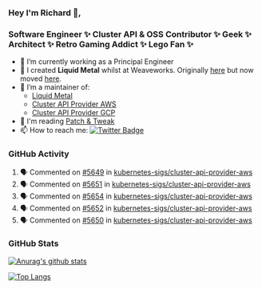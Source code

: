 ### Hey I'm Richard 👋, 

<h3 align="left">Software Engineer ✨ Cluster API & OSS Contributor ✨ Geek ✨ Architect ✨ Retro Gaming Addict ✨ Lego Fan ✨</h3>

- 🔭 I’m currently working as a Principal Engineer
- 📯 I created **Liquid Metal** whilst at Weaveworks. Originally [here](https://github.com/weaveworks-liquidmetal) but now moved [here](https://github.com/liquidmetal-dev).
- 👯 I’m a maintainer of:
  -  [Liquid Metal](https://github.com/liquidmetal-dev)
  -  [Cluster API Provider AWS](https://github.com/kubernetes-sigs/cluster-api-provider-aws)
  -  [Cluster API Provider GCP](https://github.com/kubernetes-sigs/cluster-api-provider-gcp)
- 💬 I'm reading [Patch & Tweak](https://bjooks.com/products/patch-tweak-exploring-modular-synthesis)
- 📫 How to reach me: [![Twitter Badge](https://img.shields.io/badge/-@fruit_case-00acee?style=flat&logo=Twitter&logoColor=white)](https://twitter.com/intent/follow?screen_name=fruit_case "Follow on Twitter")

### GitHub Activity 

<!--START_SECTION:activity-->
1. 🗣 Commented on [#5649](https://github.com/kubernetes-sigs/cluster-api-provider-aws/pull/5649#issuecomment-3261777061) in [kubernetes-sigs/cluster-api-provider-aws](https://github.com/kubernetes-sigs/cluster-api-provider-aws)
2. 🗣 Commented on [#5651](https://github.com/kubernetes-sigs/cluster-api-provider-aws/pull/5651#issuecomment-3261776121) in [kubernetes-sigs/cluster-api-provider-aws](https://github.com/kubernetes-sigs/cluster-api-provider-aws)
3. 🗣 Commented on [#5654](https://github.com/kubernetes-sigs/cluster-api-provider-aws/pull/5654#issuecomment-3261774147) in [kubernetes-sigs/cluster-api-provider-aws](https://github.com/kubernetes-sigs/cluster-api-provider-aws)
4. 🗣 Commented on [#5652](https://github.com/kubernetes-sigs/cluster-api-provider-aws/pull/5652#issuecomment-3258474219) in [kubernetes-sigs/cluster-api-provider-aws](https://github.com/kubernetes-sigs/cluster-api-provider-aws)
5. 🗣 Commented on [#5650](https://github.com/kubernetes-sigs/cluster-api-provider-aws/pull/5650#issuecomment-3257775454) in [kubernetes-sigs/cluster-api-provider-aws](https://github.com/kubernetes-sigs/cluster-api-provider-aws)
<!--END_SECTION:activity-->

### GitHub Stats

[![Anurag's github stats](https://github-readme-stats.vercel.app/api?username=richardcase&count_private=true&show_icons=true)](https://github.com/anuraghazra/github-readme-stats)

[![Top Langs](https://github-readme-stats.vercel.app/api/top-langs/?username=richardcase&hide=html&layout=compact)](https://github.com/anuraghazra/github-readme-stats)
